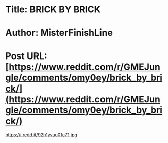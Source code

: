 # Title: BRICK BY BRICK
# Author: MisterFinishLine
# Post URL: [https://www.reddit.com/r/GMEJungle/comments/omy0ey/brick_by_brick/](https://www.reddit.com/r/GMEJungle/comments/omy0ey/brick_by_brick/)


https://i.redd.it/92h1yvuu01c71.jpg